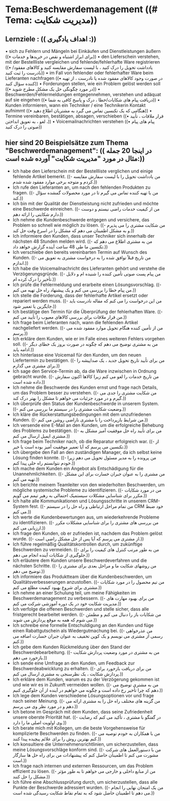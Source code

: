 # Tema:Beschwerdemanagement ((# Tema: مدیریت شکایت))
## Lernziele : (( اهداف یادگیری :))
• sich zu Fehlern und Mängeln bei Einkäufen und Dienstleistungen äußern ((• برای ابراز اشتباه و نقص در خریدها و خدمات))
• den Lieferschein verstehen, mit der Bestellliste vergleichen und fehlende/fehlerhafte Ware registrieren ((• یادداشت تحویل را درک کنید ، با لیست سفارش مقایسه کنید و کالاهای مفقود/نادرست را ثبت کنید))
• im Fall von fehlender oder fehlerhafter Ware beim Lieferanten nachfragen ((• در صورت وجود کالاهای مفقود شده یا نادرست ، از تهیه کننده سؤال کنید))
• Forderungen stellen, wie ein Problem gelöst werden soll ((• در مورد چگونگی حل یک مشکل مطرح شوید))
• Beschwerden/Fehlermeldungen entgegennehmen, verstehen und adäquat auf sie eingehen ((• دریافت پیام های شکایات/خطا ، درک و پاسخ کافی به شما))
• Kunden informieren, wann ein Techniker / eine Technikerin Kontakt aufnimmt ((• هنگامی که یک تکنسین تماس می گیرد به مشتریان اطلاع دهید))
• Termine vereinbaren, bestätigen, absagen, verschieben ((• قرار ملاقات ، تأیید ، لغو ، به تعویق انداختن))
• Voicemailnachrichten verstehen ((• پیام های پیام صوتی را درک کنید))
## hier sind 20 Beispielsätze zum Thema "Beschwerdemanagement": (( در اینجا 20 جمله مثال در مورد "مدیریت شکایت" آورده شده است:))
- Ich habe den Lieferschein mit der Bestellliste verglichen und einige fehlende Artikel bemerkt. ((- من یادداشت تحویل را با لیست سفارش مقایسه کردم و متوجه برخی موارد مفقود شده شدم.))
- Ich rufe den Lieferanten an, um nach den fehlenden Produkten zu fragen. ((- من با تهیه کننده تماس می گیرم تا در مورد محصولات گمشده سؤال کند.))
- Ich bin mit der Qualität der Dienstleistung nicht zufrieden und möchte eine Beschwerde einreichen. ((- من از کیفیت خدمات راضی نیستم و دوست دارم شکایتی را ارائه دهم.))
- Ich nehme die Kundenbeschwerde entgegen und versichere, das Problem so schnell wie möglich zu lösen. ((- من شکایت مشتری را می پذیرم و به مشکل اطمینان می دهم که مشکل را در اسرع وقت حل کند.))
- Ich informiere den Kunden, dass unser Techniker sich innerhalb der nächsten 48 Stunden melden wird. ((- من به مشتری اطلاع می دهم که تکنسین ما طی 48 ساعت آینده گزارش خواهد داد.))
- Ich verschiebe den bereits vereinbarten Termin auf Wunsch des Kunden. ((- من تاریخ قبلاً توافق شده را به درخواست مشتری به تعویق می اندازم.))
- Ich habe die Voicemailnachricht des Lieferanten gehört und verstehe die Verzögerungsgründe. ((- من پیام پست صوتی تأمین کننده را شنیده ام و دلایل تأخیر را درک کرده ام.))
- Ich prüfe die Fehlermeldung und erarbeite einen Lösungsvorschlag. ((- من پیام خطا را بررسی می کنم و یک پیشنهاد راه حل تهیه می کنم.))
- Ich stelle die Forderung, dass der fehlerhafte Artikel ersetzt oder repariert werden muss. ((- من این درخواست را می کنم که مقاله نادرست باید جایگزین یا تعمیر شود.))
- Ich bestätige den Termin für die Überprüfung der fehlerhaften Ware. ((- من قرار ملاقات برای بررسی کالاهای معیوب را تأیید می کنم.))
- Ich frage beim Lieferanten nach, wann die fehlenden Artikel nachgeliefert werden. ((- من از تأمین کننده هنگام تحویل موارد مفقود شده می پرسم.))
- Ich erkläre dem Kunden, wie er im Falle eines weiteren Fehlers vorgehen soll. ((- من به مشتری توضیح می دهم که چگونه در صورت بروز یک خطای دیگر ادامه یابد.))
- Ich hinterlasse eine Voicemail für den Kunden, um den neuen Liefertermin zu bestätigen. ((- من برای تأیید تاریخ تحویل جدید ، یک صداپیشه را برای مشتری می گذارم.))
- Ich sage den Service-Termin ab, da die Ware inzwischen in Ordnung gebracht wurde. ((- من تاریخ خدمات را لغو می کنم زیرا کالاها اکنون سفارش داده شده است.))
- Ich nehme die Beschwerde des Kunden ernst und frage nach Details, um das Problem besser zu verstehen. ((- من شکایت مشتری را جدی می گیرم و در مورد جزئیات می خواهم تا مشکل را بهتر درک کند.))
- Ich überprüfe den Status der Kundenbeschwerde in unserem System. ((- وضعیت شکایت مشتری را در سیستم ما بررسی می کنم.))
- Ich kläre die Rückerstattungsbedingungen mit dem unzufriedenen Kunden. ((- من شرایط بازپرداخت را با مشتری ناراضی روشن می کنم.))
- Ich versende eine E-Mail an den Kunden, um die erfolgreiche Behebung des Problems zu bestätigen. ((- من برای تأیید راه حل موفقیت آمیز مشکل به مشتری ایمیل ارسال می کنم.))
- Ich frage beim Techniker nach, ob die Reparatur erfolgreich war. ((- از تکنسین می پرسم که آیا تعمیر موفقیت آمیز بوده است یا خیر.))
- Ich übergebe den Fall an den zuständigen Manager, da ich selbst keine Lösung finden konnte. ((- من پرونده را به مدیر مسئول تحویل می دهم زیرا خودم نتوانستم راه حلی پیدا کنم.))
- Ich mache dem Kunden ein Angebot als Entschädigung für die Unannehmlichkeiten. ((- من مشتری را به عنوان جبران خسارت برای این مشکل تهیه می کنم.))
- Ich berichte meinem Teamleiter von den wiederholten Beschwerden, um mögliche systemische Probleme zu identifizieren. ((- من در مورد شکایات مکرر برای شناسایی مشکلات سیستمیک احتمالی به رهبر تیمم می گویم.))
- Ich halte alle Kommunikationen und Lösungsschritte in unserem CRM-System fest. ((- من تمام مراحل ارتباطی و راه حل را در سیستم CRM خود ضبط می کنم.))
- Ich werte die Kundenbewertungen aus, um wiederkehrende Probleme zu identifizieren. ((- من بررسی های مشتری را برای شناسایی مشکلات مکرر ارزیابی می کنم.))
- Ich frage den Kunden, ob er zufrieden ist, nachdem das Problem gelöst wurde. ((- از مشتری می پرسم که آیا پس از حل مشکل راضی است.))
- Ich führe regelmäßig Qualitätskontrollen durch, um zukünftige Beschwerden zu vermeiden. ((- من به طور مرتب کنترل های کیفیت را برای جلوگیری از شکایات آینده انجام می دهم.))
- Ich erläutere dem Kunden unsere Beschwerdeverfahren und die nächsten Schritte. ((- من روشهای شکایت ما و مراحل بعدی برای مشتری را توضیح می دهم.))
- Ich informiere das Produktteam über die Kundenbeschwerden, um Qualitätsverbesserungen anzustoßen. ((- من تیم محصول را در مورد شکایات مشتری برای شروع بهبود کیفیت مطلع می کنم.))
- Ich nehme an einer Schulung teil, um meine Fähigkeiten im Beschwerdemanagement zu verbessern. ((- من برای بهبود مهارت های مدیریت شکایت خود در یک دوره آموزشی شرکت می کنم.))
- Ich verfolge die offenen Beschwerden und stelle sicher, dass alle fristgerecht bearbeitet werden. ((- من شکایات باز را دنبال می کنم و مطمئن می شوم که همه به موقع پردازش می شوند.))
- Ich schreibe eine formelle Entschuldigung an den Kunden und füge einen Rabattgutschein als Wiedergutmachung bei. ((- من عذرخواهی رسمی از مشتری می نویسم و ​​یک کوپن تخفیف به عنوان جبران خسارت اضافه می کنم.))
- Ich gebe dem Kunden Rückmeldung über den Stand der Beschwerdebearbeitung. ((- من به مشتری در مورد وضعیت پردازش شکایت بازخورد می دهم.))
- Ich sende eine Umfrage an den Kunden, um Feedback zur Beschwerdeabwicklung zu erhalten. ((- من برای دریافت بازخورد برای پردازش شکایت ، یک نظرسنجی به مشتری ارسال می کنم.))
- Ich erkläre dem Kunden, warum es zu der Verzögerung gekommen ist und wie wir es in Zukunft vermeiden wollen. ((- من به مشتری توضیح می دهم که چرا تأخیر رخ داده است و چگونه می خواهیم در آینده از آن جلوگیری کنیم.))
- Ich lege dem Kunden verschiedene Lösungsoptionen vor und frage nach seiner Meinung. ((- من گزینه های مختلف راه حل را به مشتری ارائه می دهم و در مورد نظر وی می پرسم.))
- Ich betone im Gespräch mit dem Kunden, dass seine Zufriedenheit unsere oberste Priorität hat. ((- در گفتگو با مشتری ، تأکید می کنم که رضایت وی اولویت اصلی ما را دارد.))
- Ich berate mich mit Kollegen, um die beste Vorgehensweise für komplizierte Beschwerden zu finden. ((- من با همکاران به خودم توصیه می کنم بهترین روش را برای علائم پیچیده پیدا کنند.))
- Ich konsultiere die Unternehmensrichtlinien, um sicherzustellen, dass meine Lösungsvorschläge konform sind. ((- من با دستورالعمل های شرکت مشورت می کنم تا اطمینان حاصل کنم که پیشنهادات من برای راه حل ها سازگار است.))
- Ich frage nach internen und externen Ressourcen, um das Problem effizient zu lösen. ((- من از منابع داخلی و خارجی می خواهم تا به طور مؤثر مشکل را حل کنند.))
- Ich führe eine Abschlussprüfung durch, um sicherzustellen, dass alle Punkte der Beschwerde adressiert wurden. ((- من یک امتحان نهایی را انجام می دهم تا اطمینان حاصل شود که به تمام نقاط شکایت رسیدگی شده است.))
